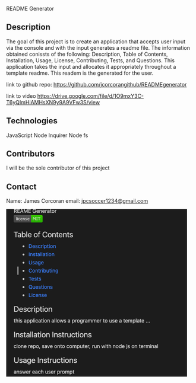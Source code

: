 README Generator
  
## Description
The goal of this project is to create an application that accepts user input via the console and with the input generates a readme file. The information obtained conissts of the following: Description, Table of Contents, Installation, Usage, License, Contributing, Tests, and Questions. This application takes the input and allocates it appropriately throughout a template readme. This readem is the generated for the user.

link to github repo:
https://github.com/jcorcorangithub/READMEgenerator

link to video
https://drive.google.com/file/d/1O9mxY3C-T6yQImHiAMHsXN9y9A9VFw3S/view

## Technologies
JavaScript
Node Inquirer
Node fs

## Contributors
I will be the sole contributor of this project 

## Contact
Name: James Corcoran 
email: jpcsoccer1234@gmail.com

![alt text](screenshots/screenshot.jpg)
